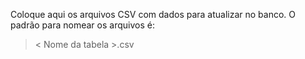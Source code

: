 
Coloque aqui os arquivos CSV com dados para atualizar no banco. O padrão para nomear os arquivos é:

> < Nome da tabela >.csv
